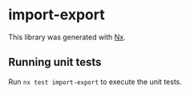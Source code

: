 # import-export

This library was generated with [Nx](https://nx.dev).

## Running unit tests

Run `nx test import-export` to execute the unit tests.
